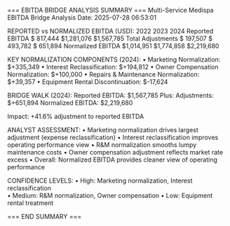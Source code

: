 
=== EBITDA BRIDGE ANALYSIS SUMMARY ===
Multi-Service Medispa EBITDA Bridge
Analysis Date: 2025-07-28 06:53:01

REPORTED vs NORMALIZED EBITDA (USD):
                    2022        2023        2024
Reported EBITDA    $ 817,444   $1,281,076   $1,567,785
Total Adjustments  $ 197,507   $ 493,782   $ 651,894
Normalized EBITDA  $1,014,951   $1,774,858   $2,219,680

KEY NORMALIZATION COMPONENTS (2024):
• Marketing Normalization: $+335,349
• Interest Reclassification: $+194,812
• Owner Compensation Normalization: $+100,000
• Repairs & Maintenance Normalization: $+39,357
• Equipment Rental Discontinuation: $-17,624

BRIDGE WALK (2024):
Reported EBITDA:        $1,567,785
Plus: Adjustments:      $+651,894
Normalized EBITDA:      $2,219,680

Impact: +41.6% adjustment to reported EBITDA

ANALYST ASSESSMENT:
• Marketing normalization drives largest adjustment (expense reclassification)
• Interest reclassification improves operating performance view
• R&M normalization smooths lumpy maintenance costs
• Owner compensation adjustment reflects market rate excess
• Overall: Normalized EBITDA provides cleaner view of operating performance

CONFIDENCE LEVELS:
• High: Marketing normalization, Interest reclassification  
• Medium: R&M normalization, Owner compensation
• Low: Equipment rental treatment

=== END SUMMARY ===
